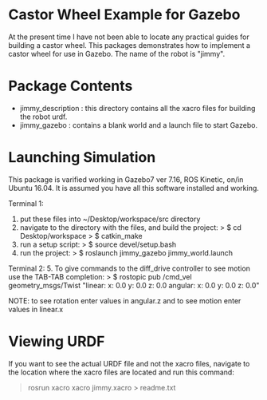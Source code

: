 Castor Wheel Example for Gazebo
===============================

At the present time I have not been able to locate any practical guides for
building a castor wheel. This packages demonstrates how to implement a castor
wheel for use in Gazebo. The name of the robot is "jimmy".

Package Contents
================

 - jimmy_description : this directory contains all the xacro files for building the robot urdf.
 - jimmy_gazebo : contains a blank world and a launch file to start Gazebo.


Launching Simulation
====================
This package is varified working in Gazebo7 ver 7.16, ROS Kinetic, on/in Ubuntu 16.04. 
It is assumed you have all this software installed and working. 

Terminal 1:
 1. put these files into ~/Desktop/workspace/src directory
 2. navigate to the directory with the files, and build the project:
         > $ cd Desktop/workspace
         > $ catkin_make
 3. run a setup script:
         > $ source devel/setup.bash 
 4. run the project:
         > $ roslaunch jimmy_gazebo jimmy_world.launch

Terminal 2:
 5. To give commands to the diff_drive controller to see motion use the TAB-TAB completion:
         > $ rostopic pub /cmd_vel geometry_msgs/Twist "linear:
  x: 0.0
  y: 0.0
  z: 0.0
angular:
  x: 0.0
  y: 0.0
  z: 0.0" 
 
NOTE: to see rotation enter values in angular.z and to see motion enter values in linear.x

Viewing URDF
============
If you want to see the actual URDF file and not the xacro files, navigate to the location 
where the xacro files are located and run this command:
  > rosrun xacro xacro jimmy.xacro > readme.txt




